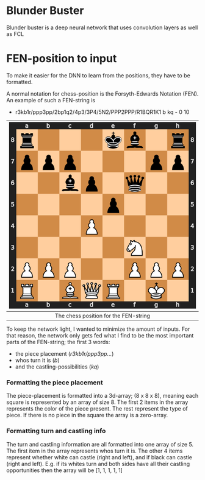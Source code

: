 # Blunder Buster

Blunder buster is a deep neural network that uses convolution layers as well as FCL

# FEN-position to input

To make it easier for the DNN to learn from the positions, they have to be formatted. 

A normal notation for chess-position is the Forsyth-Edwards Notation (FEN). An example of such a FEN-string is

- r3kb1r/ppp3pp/2bp1q2/4p3/3P4/5N2/PPP2PPP/R1BQR1K1 b kq - 0 10

|![Chess position](images/position.svg)|
|:---:|
| The chess position for the FEN-string |

To keep the network light, I wanted to minimize the amount of inputs. For that reason, the network only gets fed what I find to be the most important parts of the FEN-string; the first 3 words:
- the piece placement (*r3kb1r/ppp3pp...*)
- whos turn it is (*b*)
- and the castling-possibilities (*kq*)

### Formatting the piece placement

The piece-placement is formatted into a 3d-array; (8 x 8 x 8), meaning each square is represented by an array of size 8. 
The first 2 items in the array represents the color of the piece present. 
The rest represent the type of piece.
If there is no piece in the square the array is a zero-array.

### Formatting turn and castling info

The turn and castling information are all formatted into one array of size 5. The first item in the array represents whos turn it is. The other 4 items represent whether white can castle (right and left), and if black can castle (right and left). E.g. if its whites turn and both sides have all their castling opportunities then the array will be [1, 1, 1, 1, 1]